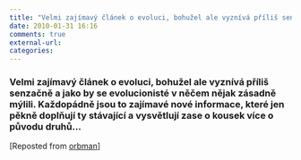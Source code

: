 ```yaml
---
title: "Velmi zajímavý článek o evoluci, bohužel ale vyznívá příliš senzačně a jako b..."
date: 2010-01-31 16:16
comments: true
external-url:
categories:
---
```

### Velmi zajímavý článek o evoluci, bohužel ale vyznívá příliš senzačně a jako by se evolucionisté v něčem nějak zásadně mýlili. Každopádně jsou to zajímavé nové informace, které jen pěkně doplňují ty stávající a vysvětlují zase o kousek více o původu druhů...

[Reposted from [orbman][1]]

  [1]: http://orbman.soup.io/post/43806624/Velmi-zaj-mav-l-nek-o-evoluci
